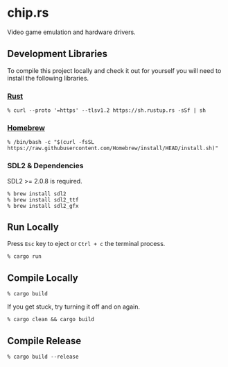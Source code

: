 # chip.rs
Video game emulation and hardware drivers.

## Development Libraries
To compile this project locally and check it out for yourself you will need to install the following libraries.

### [Rust](https://www.rust-lang.org)

```
% curl --proto '=https' --tlsv1.2 https://sh.rustup.rs -sSf | sh
```

### [Homebrew](https://brew.sh)

```
% /bin/bash -c "$(curl -fsSL https://raw.githubusercontent.com/Homebrew/install/HEAD/install.sh)"
```

### SDL2 & Dependencies
SDL2 >= 2.0.8 is required.

```
% brew install sdl2
% brew install sdl2_ttf
% brew install sdl2_gfx
```

## Run Locally

Press `Esc` key to eject or `Ctrl + c` the terminal process.

```
% cargo run
```

## Compile Locally

```
% cargo build
```

If you get stuck, try turning it off and on again.

```
% cargo clean && cargo build
```

## Compile Release

```
% cargo build --release
```